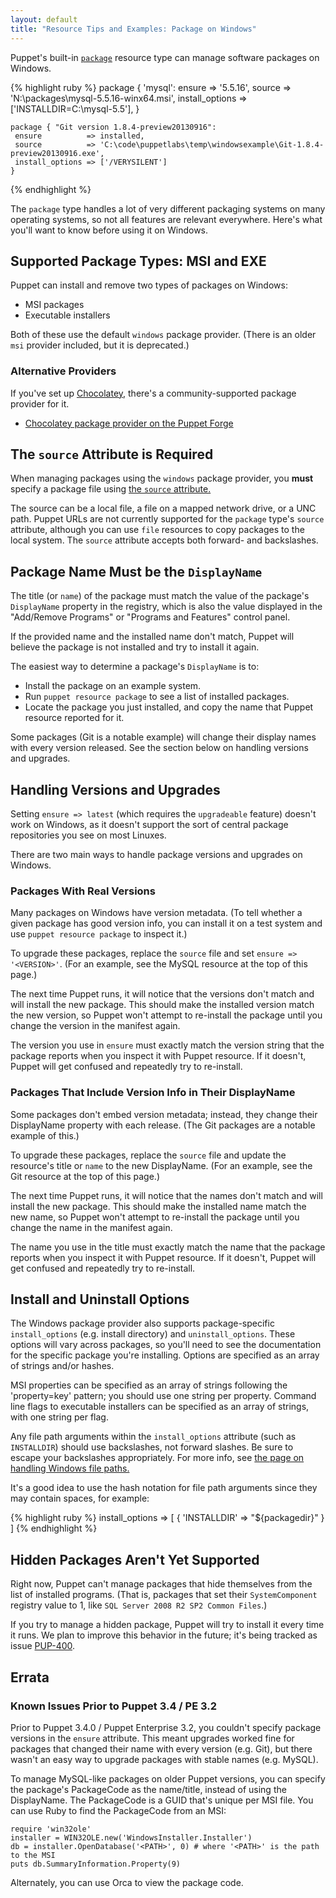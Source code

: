 ```yaml
---
layout: default
title: "Resource Tips and Examples: Package on Windows"
---
```


[package]: /references/3.7.latest/type.html#package
[source]: /references/3.7.latest/type.html#package-attribute-source

Puppet's built-in [`package`][package] resource type can manage software packages on Windows.

{% highlight ruby %}
    package { 'mysql':
      ensure          => '5.5.16',
      source          => 'N:\packages\mysql-5.5.16-winx64.msi',
      install_options => ['INSTALLDIR=C:\mysql-5.5'],
    }

    package { "Git version 1.8.4-preview20130916":
     ensure          => installed,
     source          => 'C:\code\puppetlabs\temp\windowsexample\Git-1.8.4-preview20130916.exe',
     install_options => ['/VERYSILENT']
    }
{% endhighlight %}

The `package` type handles a lot of very different packaging systems on many operating systems, so not all features are relevant everywhere. Here's what you'll want to know before using it on Windows.


## Supported Package Types: MSI and EXE

Puppet can install and remove two types of packages on Windows:

* MSI packages
* Executable installers

Both of these use the default `windows` package provider. (There is an older `msi` provider included, but it is deprecated.)

### Alternative Providers

If you've set up [Chocolatey](https://chocolatey.org/), there's a community-supported package provider for it.

* [Chocolatey package provider on the Puppet Forge](https://forge.puppetlabs.com/rismoney/chocolatey)

## The `source` Attribute is Required

When managing packages using the `windows` package provider, you **must** specify a package file using [the `source` attribute.][source]

The source can be a local file, a file on a mapped network drive, or a UNC path. Puppet URLs are not currently supported for the `package` type's `source` attribute, although you can use `file` resources to copy packages to the local system. The `source` attribute accepts both forward- and backslashes.


## Package Name Must be the `DisplayName`

The title (or `name`) of the package must match the value of the package's `DisplayName` property in the registry, which is also the value displayed in the "Add/Remove Programs" or "Programs and Features" control panel.

If the provided name and the installed name don't match, Puppet will believe the package is not installed and try to install it again.

The easiest way to determine a package's `DisplayName` is to:

* Install the package on an example system.
* Run `puppet resource package` to see a list of installed packages.
* Locate the package you just installed, and copy the name that Puppet resource reported for it.

Some packages (Git is a notable example) will change their display names with every version released. See the section below on handling versions and upgrades.

## Handling Versions and Upgrades

Setting `ensure => latest` (which requires the `upgradeable` feature) doesn't work on Windows, as it doesn't support the sort of central package repositories you see on most Linuxes.

There are two main ways to handle package versions and upgrades on Windows.

### Packages With Real Versions

Many packages on Windows have version metadata. (To tell whether a given package has good version info, you can install it on a test system and use `puppet resource package` to inspect it.)

To upgrade these packages, replace the `source` file and set `ensure => '<VERSION>'`. (For an example, see the MySQL resource at the top of this page.)

The next time Puppet runs, it will notice that the versions don't match and will install the new package. This should make the installed version match the new version, so Puppet won't attempt to re-install the package until you change the version in the manifest again.

The version you use in `ensure` must exactly match the version string that the package reports when you inspect it with Puppet resource. If it doesn't, Puppet will get confused and repeatedly try to re-install.

### Packages That Include Version Info in Their DisplayName

Some packages don't embed version metadata; instead, they change their DisplayName property with each release. (The Git packages are a notable example of this.)

To upgrade these packages, replace the `source` file and update the resource's title or `name` to the new DisplayName. (For an example, see the Git resource at the top of this page.)

The next time Puppet runs, it will notice that the names don't match and will install the new package. This should make the installed name match the new name, so Puppet won't attempt to re-install the package until you change the name in the manifest again.

The name you use in the title must exactly match the name that the package reports when you inspect it with Puppet resource. If it doesn't, Puppet will get confused and repeatedly try to re-install.


## Install and Uninstall Options

The Windows package provider also supports package-specific `install_options` (e.g. install directory) and `uninstall_options`. These options will vary across packages, so you'll need to see the documentation for the specific package you're installing. Options are specified as an array of strings and/or hashes.

MSI properties can be specified as an array of strings following the 'property=key' pattern; you should use one string per property. Command line flags to executable installers can be specified as an array of strings, with one string per flag.

Any file path arguments within the `install_options` attribute (such as `INSTALLDIR`) should use backslashes, not forward slashes. Be sure to escape your backslashes appropriately. For more info, see [the page on handling Windows file paths.](./file_paths.html)

It's a good idea to use the hash notation for file path arguments since they may contain spaces, for example:

{% highlight ruby %}
install_options => [ { 'INSTALLDIR' => "${packagedir}" } ]
{% endhighlight %}

## Hidden Packages Aren't Yet Supported

Right now, Puppet can't manage packages that hide themselves from the list of installed programs. (That is, packages that set their `SystemComponent` registry value to 1, like `SQL Server 2008 R2 SP2 Common Files`.)

If you try to manage a hidden package, Puppet will try to install it every time it runs. We plan to improve this behavior in the future; it's being tracked as issue [PUP-400][].

[pup-400]: https://tickets.puppetlabs.com/browse/PUP-400

## Errata

### Known Issues Prior to Puppet 3.4 / PE 3.2

Prior to Puppet 3.4.0 / Puppet Enterprise 3.2, you couldn't specify package versions in the `ensure` attribute. This meant upgrades worked fine for packages that changed their name with every version (e.g. Git), but there wasn't an easy way to upgrade packages with stable names (e.g. MySQL).

To manage MySQL-like packages on older Puppet versions, you can specify the package's PackageCode as the name/title, instead of using the DisplayName. The PackageCode is a GUID that's unique per MSI file. You can use Ruby to find the PackageCode from an MSI:

	require 'win32ole'
	installer = WIN32OLE.new('WindowsInstaller.Installer')
	db = installer.OpenDatabase('<PATH>', 0) # where '<PATH>' is the path to the MSI
	puts db.SummaryInformation.Property(9)

Alternately, you can use Orca to view the package code.
